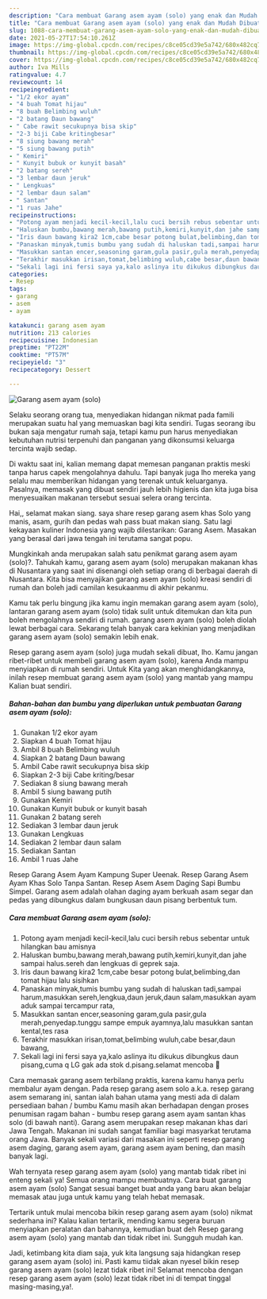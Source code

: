 ```yaml
---
description: "Cara membuat Garang asem ayam (solo) yang enak dan Mudah Dibuat"
title: "Cara membuat Garang asem ayam (solo) yang enak dan Mudah Dibuat"
slug: 1088-cara-membuat-garang-asem-ayam-solo-yang-enak-dan-mudah-dibuat
date: 2021-05-27T17:54:10.261Z
image: https://img-global.cpcdn.com/recipes/c8ce05cd39e5a742/680x482cq70/garang-asem-ayam-solo-foto-resep-utama.jpg
thumbnail: https://img-global.cpcdn.com/recipes/c8ce05cd39e5a742/680x482cq70/garang-asem-ayam-solo-foto-resep-utama.jpg
cover: https://img-global.cpcdn.com/recipes/c8ce05cd39e5a742/680x482cq70/garang-asem-ayam-solo-foto-resep-utama.jpg
author: Iva Mills
ratingvalue: 4.7
reviewcount: 14
recipeingredient:
- "1/2 ekor ayam"
- "4 buah Tomat hijau"
- "8 buah Belimbing wuluh"
- "2 batang Daun bawang"
- " Cabe rawit secukupnya bisa skip"
- "2-3 biji Cabe kritingbesar"
- "8 siung bawang merah"
- "5 siung bawang putih"
- " Kemiri"
- " Kunyit bubuk or kunyit basah"
- "2 batang sereh"
- "3 lembar daun jeruk"
- " Lengkuas"
- "2 lembar daun salam"
- " Santan"
- "1 ruas Jahe"
recipeinstructions:
- "Potong ayam menjadi kecil-kecil,lalu cuci bersih rebus sebentar untuk hilangkan bau amisnya"
- "Haluskan bumbu,bawang merah,bawang putih,kemiri,kunyit,dan jahe sampai halus.sereh dan lengkuas di geprek saja."
- "Iris daun bawang kira2 1cm,cabe besar potong bulat,belimbing,dan tomat hijau lalu sisihkan"
- "Panaskan minyak,tumis bumbu yang sudah di haluskan tadi,sampai harum,masukkan sereh,lengkua,daun jeruk,daun salam,masukkan ayam aduk sampai tercampur rata,"
- "Masukkan santan encer,seasoning garam,gula pasir,gula merah,penyedap.tunggu sampe empuk ayamnya,lalu masukkan santan kental,tes rasa"
- "Terakhir masukkan irisan,tomat,belimbing wuluh,cabe besar,daun bawang,"
- "Sekali lagi ini fersi saya ya,kalo aslinya itu dikukus dibungkus daun pisang,cuma q LG gak ada stok d.pisang.selamat mencoba 🥰"
categories:
- Resep
tags:
- garang
- asem
- ayam

katakunci: garang asem ayam 
nutrition: 213 calories
recipecuisine: Indonesian
preptime: "PT22M"
cooktime: "PT57M"
recipeyield: "3"
recipecategory: Dessert

---
```



![Garang asem ayam (solo)](https://img-global.cpcdn.com/recipes/c8ce05cd39e5a742/680x482cq70/garang-asem-ayam-solo-foto-resep-utama.jpg)

Selaku seorang orang tua, menyediakan hidangan nikmat pada famili merupakan suatu hal yang memuaskan bagi kita sendiri. Tugas seorang ibu bukan saja mengatur rumah saja, tetapi kamu pun harus menyediakan kebutuhan nutrisi terpenuhi dan panganan yang dikonsumsi keluarga tercinta wajib sedap.

Di waktu  saat ini, kalian memang dapat memesan panganan praktis meski tanpa harus capek mengolahnya dahulu. Tapi banyak juga lho mereka yang selalu mau memberikan hidangan yang terenak untuk keluarganya. Pasalnya, memasak yang dibuat sendiri jauh lebih higienis dan kita juga bisa menyesuaikan makanan tersebut sesuai selera orang tercinta. 

Hai,, selamat makan siang. saya share resep garang asem khas Solo yang manis, asam, gurih dan pedas wah pass buat makan siang. Satu lagi kekayaan kuliner Indonesia yang wajib dilestarikan: Garang Asem. Masakan yang berasal dari jawa tengah ini terutama sangat popu.

Mungkinkah anda merupakan salah satu penikmat garang asem ayam (solo)?. Tahukah kamu, garang asem ayam (solo) merupakan makanan khas di Nusantara yang saat ini disenangi oleh setiap orang di berbagai daerah di Nusantara. Kita bisa menyajikan garang asem ayam (solo) kreasi sendiri di rumah dan boleh jadi camilan kesukaanmu di akhir pekanmu.

Kamu tak perlu bingung jika kamu ingin memakan garang asem ayam (solo), lantaran garang asem ayam (solo) tidak sulit untuk ditemukan dan kita pun boleh mengolahnya sendiri di rumah. garang asem ayam (solo) boleh diolah lewat berbagai cara. Sekarang telah banyak cara kekinian yang menjadikan garang asem ayam (solo) semakin lebih enak.

Resep garang asem ayam (solo) juga mudah sekali dibuat, lho. Kamu jangan ribet-ribet untuk membeli garang asem ayam (solo), karena Anda mampu menyiapkan di rumah sendiri. Untuk Kita yang akan menghidangkannya, inilah resep membuat garang asem ayam (solo) yang mantab yang mampu Kalian buat sendiri.

<!--inarticleads1-->

##### Bahan-bahan dan bumbu yang diperlukan untuk pembuatan Garang asem ayam (solo):

1. Gunakan 1/2 ekor ayam
1. Siapkan 4 buah Tomat hijau
1. Ambil 8 buah Belimbing wuluh
1. Siapkan 2 batang Daun bawang
1. Ambil  Cabe rawit secukupnya bisa skip
1. Siapkan 2-3 biji Cabe kriting/besar
1. Sediakan 8 siung bawang merah
1. Ambil 5 siung bawang putih
1. Gunakan  Kemiri
1. Gunakan  Kunyit bubuk or kunyit basah
1. Gunakan 2 batang sereh
1. Sediakan 3 lembar daun jeruk
1. Gunakan  Lengkuas
1. Sediakan 2 lembar daun salam
1. Sediakan  Santan
1. Ambil 1 ruas Jahe


Resep Garang Asem Ayam Kampung Super Ueenak. Resep Garang Asem Ayam Khas Solo Tanpa Santan. Resep Asem Asem Daging Sapi Bumbu Simpel. Garang asem adalah olahan daging ayam berkuah asam segar dan pedas yang dibungkus dalam bungkusan daun pisang berbentuk tum. 

<!--inarticleads2-->

##### Cara membuat Garang asem ayam (solo):

1. Potong ayam menjadi kecil-kecil,lalu cuci bersih rebus sebentar untuk hilangkan bau amisnya
1. Haluskan bumbu,bawang merah,bawang putih,kemiri,kunyit,dan jahe sampai halus.sereh dan lengkuas di geprek saja.
1. Iris daun bawang kira2 1cm,cabe besar potong bulat,belimbing,dan tomat hijau lalu sisihkan
1. Panaskan minyak,tumis bumbu yang sudah di haluskan tadi,sampai harum,masukkan sereh,lengkua,daun jeruk,daun salam,masukkan ayam aduk sampai tercampur rata,
1. Masukkan santan encer,seasoning garam,gula pasir,gula merah,penyedap.tunggu sampe empuk ayamnya,lalu masukkan santan kental,tes rasa
1. Terakhir masukkan irisan,tomat,belimbing wuluh,cabe besar,daun bawang,
1. Sekali lagi ini fersi saya ya,kalo aslinya itu dikukus dibungkus daun pisang,cuma q LG gak ada stok d.pisang.selamat mencoba 🥰


Cara memasak garang asem terbilang praktis, karena kamu hanya perlu membalur ayam dengan. Pada resep garang asem solo a.k.a. resep garang asem semarang ini, santan ialah bahan utama yang mesti ada di dalam persediaan bahan / bumbu Kamu masih akan berhadapan dengan proses penumisan ragam bahan - bumbu resep garang asem ayam santan khas solo (di bawah nanti). Garang asem merupakan resep makanan khas dari Jawa Tengah. Makanan ini sudah sangat familiar bagi masyarkat terutama orang Jawa. Banyak sekali variasi dari masakan ini seperti resep garang asem daging, garang asem ayam, garang asem ayam bening, dan masih banyak lagi. 

Wah ternyata resep garang asem ayam (solo) yang mantab tidak ribet ini enteng sekali ya! Semua orang mampu membuatnya. Cara buat garang asem ayam (solo) Sangat sesuai banget buat anda yang baru akan belajar memasak atau juga untuk kamu yang telah hebat memasak.

Tertarik untuk mulai mencoba bikin resep garang asem ayam (solo) nikmat sederhana ini? Kalau kalian tertarik, mending kamu segera buruan menyiapkan peralatan dan bahannya, kemudian buat deh Resep garang asem ayam (solo) yang mantab dan tidak ribet ini. Sungguh mudah kan. 

Jadi, ketimbang kita diam saja, yuk kita langsung saja hidangkan resep garang asem ayam (solo) ini. Pasti kamu tiidak akan nyesel bikin resep garang asem ayam (solo) lezat tidak ribet ini! Selamat mencoba dengan resep garang asem ayam (solo) lezat tidak ribet ini di tempat tinggal masing-masing,ya!.


